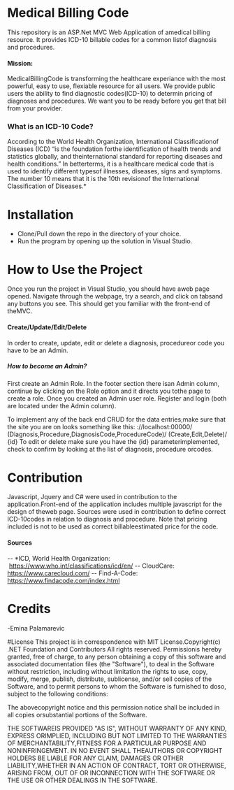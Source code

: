 # Medical Billing Code

This repository is an ASP.Net MVC Web Application of amedical billing resource.
It provides ICD-10 billable codes for a common listof diagnosis and procedures. 
#### Mission:
MedicalBillingCode is transforming the healthcare experiance with the most powerful, easy to use, flexiable resource for all users.
We provide public users the ability to find diagnostic codes(ICD-10) to determin pricing of diagnoses and procedures.
We want you to be ready before you get that bill from your provider.

### What is an ICD-10 Code?
According to the World Health Organization, International Classificationof Diseases (ICD) “is the foundation forthe identification
of health trends and statistics globally, and theinternational standard for reporting diseases and health conditions.”
In betterterms, it is a healthcare medical code that is used to identify different typesof illnesses, diseases, signs and symptoms.
The number 10 means that it is the 10th revisionof the International Classification of Diseases.*

# Installation
- Clone/Pull down the repo in the directory of your choice. 
- Run the program by opening up the solution in Visual Studio.

# How to Use the Project
Once you run the project in Visual Studio, you should have aweb page opened.
Navigate through the webpage, try a search, and click on tabsand any buttons you see. 
This should get you familiar with the front-end of theMVC.

#### Create/Update/Edit/Delete
In order to create, update, edit or delete a diagnosis, procedureor code you have to be an Admin.
##### How to become an Admin?
First create an Admin Role. In the footer section there isan Admin column, continue by clicking on the Role option and it directs you tothe page to create a role.
Once you created an Admin user role. Register and login (both are located under the Admin column).

To implement any of the back end CRUD for the data entries;make sure that the site you are on looks something like this:
://localhost:00000/ (Diagnosis,Procedure,DiagnosisCode,ProcedureCode)/ (Create,Edit,Delete)/ {id}
To edit or delete make sure you have the {id} parameterimplemented, check to confirm by looking at the list of diagnosis, procedure orcodes.

# Contribution
Javascript, Jquery and C# were used in contribution to the application.Front-end of the application includes multiple javascript for the design of theweb page.
Sources were used in contribution to define correct ICD-10codes in relation to diagnosis and procedure.
Note that pricing included is not to be used as correct billableestimated price for the code.
#### Sources
-- *ICD, World Health Organization:  https://www.who.int/classifications/icd/en/
-- CloudCare: https://www.carecloud.com/
-- Find-A-Code: https://www.findacode.com/index.html

# Credits
-Emina Palamarevic

#License
This project is in correspondence with MIT License.Copyright(c)
.NET Foundation and Contributors
All rights reserved.
Permissionis hereby granted, free of charge, to any person obtaining a copy
of this software and associated documentation files (the "Software"), to deal 
in the Software without restriction, including without limitation the rights to 
use, copy, modify, merge, publish, distribute, sublicense, and/or sell copies of the Software, 
and to permit persons to whom the Software is furnished to doso, subject to the following conditions:

The abovecopyright notice and this permission notice shall be included in all copies orsubstantial portions of the Software.

THE SOFTWAREIS PROVIDED "AS IS", WITHOUT WARRANTY OF ANY KIND, EXPRESS ORIMPLIED, INCLUDING BUT NOT LIMITED TO THE WARRANTIES
OF MERCHANTABILITY,FITNESS FOR A PARTICULAR PURPOSE AND NONINFRINGEMENT. IN NO EVENT SHALL THEAUTHORS OR COPYRIGHT HOLDERS 
BE LIABLE FOR ANY CLAIM, DAMAGES OR OTHER LIABILITY,WHETHER IN AN ACTION OF CONTRACT, TORT OR OTHERWISE, ARISING FROM, OUT OF 
OR INCONNECTION WITH THE SOFTWARE OR THE USE OR OTHER DEALINGS IN THE SOFTWARE.
